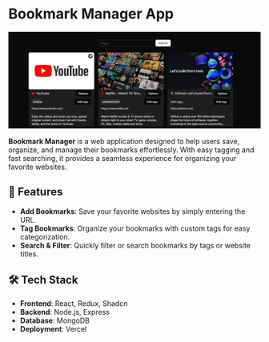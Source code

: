 # Bookmark Manager App

![Product Image](./app/public/chrome_jW6RTg3vWo.png)


**Bookmark Manager** is a web application designed to help users save, organize, and manage their bookmarks effortlessly. With easy tagging and fast searching, it provides a seamless experience for organizing your favorite websites.

## 🚀 Features

- **Add Bookmarks**: Save your favorite websites by simply entering the URL.
- **Tag Bookmarks**: Organize your bookmarks with custom tags for easy categorization.
- **Search & Filter**: Quickly filter or search bookmarks by tags or website titles.

## 🛠️ Tech Stack

- **Frontend**: React, Redux, Shadcn
- **Backend**: Node.js, Express
- **Database**: MongoDB
- **Deployment**: Vercel


